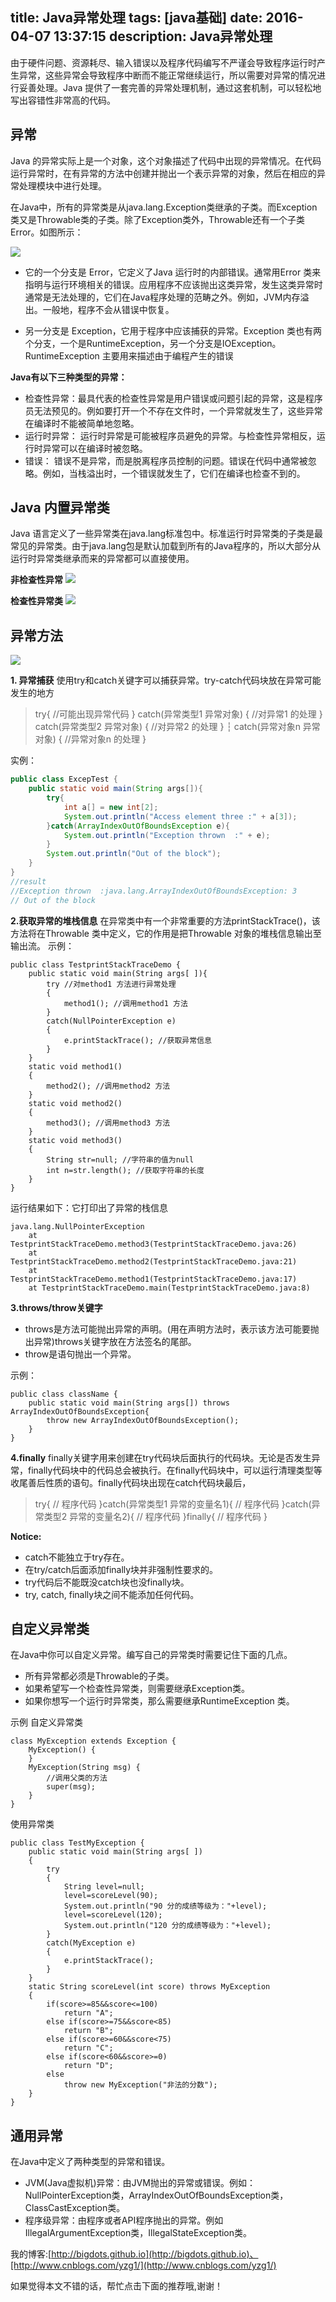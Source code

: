 title: Java异常处理
tags: [java基础]
date: 2016-04-07 13:37:15
description: Java异常处理
---

由于硬件问题、资源耗尽、输入错误以及程序代码编写不严谨会导致程序运行时产生异常，这些异常会导致程序中断而不能正常继续运行，所以需要对异常的情况进行妥善处理。Java 提供了一套完善的异常处理机制，通过这套机制，可以轻松地写出容错性非常高的代码。

<!-- more -->

## 异常
Java 的异常实际上是一个对象，这个对象描述了代码中出现的异常情况。在代码运行异常时，在有异常的方法中创建并抛出一个表示异常的对象，然后在相应的异常处理模块中进行处理。

在Java中，所有的异常类是从java.lang.Exception类继承的子类。而Exception类又是Throwable类的子类。除了Exception类外，Throwable还有一个子类Error。如图所示：

![](/images/201601/ErrorClass.png)

+ 它的一个分支是 Error，它定义了Java 运行时的内部错误。通常用Error 类来指明与运行环境相关的错误。应用程序不应该抛出这类异常，发生这类异常时通常是无法处理的，它们在Java程序处理的范畴之外。例如，JVM内存溢出。一般地，程序不会从错误中恢复。

+ 另一分支是 Exception，它用于程序中应该捕获的异常。Exception 类也有两个分支，一个是RuntimeException，另一个分支是IOException。RuntimeException 主要用来描述由于编程产生的错误

**Java有以下三种类型的异常：**
+ 检查性异常：最具代表的检查性异常是用户错误或问题引起的异常，这是程序员无法预见的。例如要打开一个不存在文件时，一个异常就发生了，这些异常在编译时不能被简单地忽略。
+ 运行时异常： 运行时异常是可能被程序员避免的异常。与检查性异常相反，运行时异常可以在编译时被忽略。
+ 错误： 错误不是异常，而是脱离程序员控制的问题。错误在代码中通常被忽略。例如，当栈溢出时，一个错误就发生了，它们在编译也检查不到的。

## Java 内置异常类
Java 语言定义了一些异常类在java.lang标准包中。标准运行时异常类的子类是最常见的异常类。由于java.lang包是默认加载到所有的Java程序的，所以大部分从运行时异常类继承而来的异常都可以直接使用。

**非检查性异常**
![](/images/201601/javaError.png)

**检查性异常类**
![](/images/201601/javaNotError.png)

## 异常方法
![](/images/201601/javaErrorMethod.png)


**1. 异常捕获**
使用try和catch关键字可以捕获异常。try-catch代码块放在异常可能发生的地方

> try{
//可能出现异常代码
}
catch(异常类型1 异常对象)
{
//对异常1 的处理
}
catch(异常类型2 异常对象)
{
//对异常2 的处理
}
┆
catch(异常对象n 异常对象)
{
//异常对象n 的处理
}

实例：
```java
public class ExcepTest {
    public static void main(String args[]){
        try{
            int a[] = new int[2];
            System.out.println("Access element three :" + a[3]);
        }catch(ArrayIndexOutOfBoundsException e){
            System.out.println("Exception thrown  :" + e);
        }
        System.out.println("Out of the block");
    }
}
//result
//Exception thrown  :java.lang.ArrayIndexOutOfBoundsException: 3
// Out of the block
```
**2.获取异常的堆栈信息**
在异常类中有一个非常重要的方法printStackTrace()，该方法将在Throwable 类中定义，它的作用是把Throwable 对象的堆栈信息输出至输出流。
示例：
```
public class TestprintStackTraceDemo {
    public static void main(String args[ ]){
        try //对method1 方法进行异常处理
        {
            method1(); //调用method1 方法
        }
        catch(NullPointerException e)
        {
            e.printStackTrace(); //获取异常信息
        }
    }
    static void method1()
    {
        method2(); //调用method2 方法
    }
    static void method2()
    {
        method3(); //调用method3 方法
    }
    static void method3()
    {
        String str=null; //字符串的值为null
        int n=str.length(); //获取字符串的长度
    }
}
```
运行结果如下：它打印出了异常的栈信息
```
java.lang.NullPointerException
    at TestprintStackTraceDemo.method3(TestprintStackTraceDemo.java:26)
    at TestprintStackTraceDemo.method2(TestprintStackTraceDemo.java:21)
    at TestprintStackTraceDemo.method1(TestprintStackTraceDemo.java:17)
    at TestprintStackTraceDemo.main(TestprintStackTraceDemo.java:8)
```
**3.throws/throw关键字**
+ throws是方法可能抛出异常的声明。(用在声明方法时，表示该方法可能要抛出异常)throws关键字放在方法签名的尾部。
+ throw是语句抛出一个异常。

示例：
```
public class className {
    public static void main(String args[]) throws ArrayIndexOutOfBoundsException{
        throw new ArrayIndexOutOfBoundsException();
    }
}
```
**4.finally**
finally关键字用来创建在try代码块后面执行的代码块。无论是否发生异常，finally代码块中的代码总会被执行。在finally代码块中，可以运行清理类型等收尾善后性质的语句。finally代码块出现在catch代码块最后，
> try{
    // 程序代码
 }catch(异常类型1 异常的变量名1){
    // 程序代码
 }catch(异常类型2 异常的变量名2){
    // 程序代码
 }finally{
    // 程序代码
 }

**Notice:**
 + catch不能独立于try存在。
 + 在try/catch后面添加finally块并非强制性要求的。
 + try代码后不能既没catch块也没finally块。
 + try, catch, finally块之间不能添加任何代码。


## 自定义异常类
在Java中你可以自定义异常。编写自己的异常类时需要记住下面的几点。
+ 所有异常都必须是Throwable的子类。
+ 如果希望写一个检查性异常类，则需要继承Exception类。
+ 如果你想写一个运行时异常类，那么需要继承RuntimeException 类。

示例
自定义异常类
```
class MyException extends Exception {
    MyException() {
    }
    MyException(String msg) {
        //调用父类的方法
        super(msg);
    }
}
```
使用异常类
```
public class TestMyException {
    public static void main(String args[ ])
    {
        try
        {
            String level=null;
            level=scoreLevel(90);
            System.out.println("90 分的成绩等级为："+level);
            level=scoreLevel(120);
            System.out.println("120 分的成绩等级为："+level);
        }
        catch(MyException e)
        {
            e.printStackTrace();
        }
    }
    static String scoreLevel(int score) throws MyException
    {
        if(score>=85&&score<=100)
            return "A";
        else if(score>=75&&score<85)
            return "B";
        else if(score>=60&&score<75)
            return "C";
        else if(score<60&&score>=0)
            return "D";
        else
            throw new MyException("非法的分数");
    }
}
```



## 通用异常
在Java中定义了两种类型的异常和错误。
+ JVM(Java虚拟机)异常：由JVM抛出的异常或错误。例如：NullPointerException类，ArrayIndexOutOfBoundsException类，ClassCastException类。
+ 程序级异常：由程序或者API程序抛出的异常。例如IllegalArgumentException类，IllegalStateException类。


我的博客:[http://bigdots.github.io](http://bigdots.github.io)、[http://www.cnblogs.com/yzg1/](http://www.cnblogs.com/yzg1/)



如果觉得本文不错的话，帮忙点击下面的推荐哦,谢谢！
